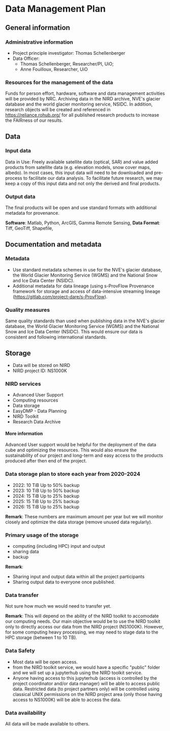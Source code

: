 # Data Management Plan


## General information

### Administrative information

- Project principle investigator: Thomas Schellenberger
- Data Officer: 
    - Thomas Schellenberger, Researcher/PI, UiO; 
    - Anne Fouilloux, Researcher, UiO

### Resources for the management of the data

Funds for person effort, hardware, software and data management activities will be provided by NRC.
Archiving data in the NIRD archive, NVE's glacier database and the world glacier monitoring service, NSIDC.
In addition, research objects will be created and referenced in https://reliance.rohub.org/ for all published research 
products to increase the FAIRness of our results.

## Data 

### Input data

Data in Use: Freely available satellite data (optical, SAR) and value added products from satellite data (e.g. elevation models, snow cover maps, albedo).
In most cases, this input data will need to be downloaded and pre-process to facilitate our data analysis. To facilitate future research, we may keep a copy of this input data and not only the derived and final products.


### Output data


The final products will be open and use standard formats with additional metadata for provenance.


**Software**: Matlab, Python, ArcGIS, Gamma Remote Sensing, 
**Data Format**: Tiff, GeoTiff, Shapefile,

## Documentation and metadata

### Metadata

- Use standard metadata schemes in use for the NVE's glacier database, the World Glacier Monitoring Service (WGMS) and the National Snow and Ice Data Center (NSIDC).
- Additional metadata for data lineage (using s-ProvFlow Provenance framework for storage and access of data-intensive streaming lineage (https://gitlab.com/project-dare/s-ProvFlow).

### Quality measures

Same quality standards than used when publishing data in the NVE's glacier database, the World Glacier Monitoring Service (WGMS) and the National Snow and Ice Data Center (NSIDC). This would ensure our data is consistent and following international standards.

## Storage

- Data will be stored on NIRD 
- NIRD project ID: NS1000K

### NIRD services

- Advanced User Support
- Computing resources
- Data storage
- EasyDMP - Data Planning
- NIRD Toolkit
- Research Data Archive

#### More information

Advanced User support would be helpful for the deployment of the data cube and optimizing the resources. This would also ensure the sustainability of our project and long-term and easy access to the products produced after then end of the project.

### Data storage plan to store each year from 2020-2024

- 2022: 10 TiB Up to 50% backup
- 2023: 10 TiB Up to 50% backup
- 2024: 15 TiB Up to 25% backup
- 2025: 15 TiB Up to 25% backup
- 2026: 15 TiB Up to 25% backup

**Remark**: These numbers are maximum amount per year but we will monitor closely and optimize the data storage (remove unused data regularly).

### Primary usage of the storage

- computing (including HPC) input and output
- sharing data
- backup

**Remark**:
- Sharing input and output data within all the project participants
- Sharing output data to everyone once published.

### Data transfer

Not sure how much we would need to transfer yet.

**Remark**: This will depend on the ability of the NIRD toolkit to accomodate our computing needs. Our main objective would be to use the NIRD toolkit only to directly access our data from the NIRD project (NS1000K). However, for some computing heavy processing, we may need to stage data to the HPC storage (between 1 to 10 TB).

### Data Safety

- Most data will be open access. 
- from the NIRD toolkit service, we would have a specific "public" folder and we will set up a jupyterhub using the NIRD toolkit service.
- Anyone having access to this jupyterhub (access is controlled by the project coordinator and/or data manager) will be able to access public data.  Restricted data (to project partners only) will be controlled using classical UNIX permissions on the NIRD project area (only those having access to NS1000K) will be able to access the data.

### Data availability

All data will be made available to others.


